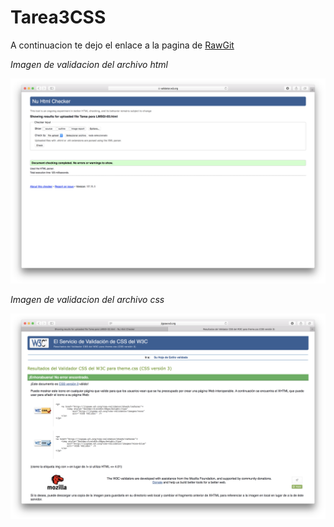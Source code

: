 # Tarea3CSS

A continuacion te dejo el enlace a la pagina de [RawGit](https://rawgit.com/Davebe/Tarea3CSS/master/Tarea%20para%20LMSGI-02.html)

_Imagen de validacion del archivo html_

![Imagen del validador del codigo](./IMG/Imagen3.png)

_Imagen de validacion del archivo css_

![Imagen del validador del codigo](./IMG/Imagen4.png)